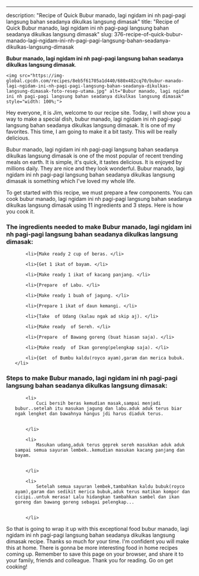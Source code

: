 ---
description: "Recipe of Quick Bubur manado, lagi ngidam ini nh pagi-pagi langsung bahan seadanya dikulkas langsung dimasak"
title: "Recipe of Quick Bubur manado, lagi ngidam ini nh pagi-pagi langsung bahan seadanya dikulkas langsung dimasak"
slug: 376-recipe-of-quick-bubur-manado-lagi-ngidam-ini-nh-pagi-pagi-langsung-bahan-seadanya-dikulkas-langsung-dimasak

<p>
	<strong>Bubur manado, lagi ngidam ini nh pagi-pagi langsung bahan seadanya dikulkas langsung dimasak</strong>. 
	
</p>
<p>
	
	<img src="https://img-global.cpcdn.com/recipes/8eb5f61705a1d440/680x482cq70/bubur-manado-lagi-ngidam-ini-nh-pagi-pagi-langsung-bahan-seadanya-dikulkas-langsung-dimasak-foto-resep-utama.jpg" alt="Bubur manado, lagi ngidam ini nh pagi-pagi langsung bahan seadanya dikulkas langsung dimasak" style="width: 100%;">
	
	
</p>
<p>
	Hey everyone, it is Jim, welcome to our recipe site. Today, I will show you a way to make a special dish, bubur manado, lagi ngidam ini nh pagi-pagi langsung bahan seadanya dikulkas langsung dimasak. It is one of my favorites. This time, I am going to make it a bit tasty. This will be really delicious.
</p>
	
<p>
	
</p>
<p>
	Bubur manado, lagi ngidam ini nh pagi-pagi langsung bahan seadanya dikulkas langsung dimasak is one of the most popular of recent trending meals on earth. It is simple, it's quick, it tastes delicious. It is enjoyed by millions daily. They are nice and they look wonderful. Bubur manado, lagi ngidam ini nh pagi-pagi langsung bahan seadanya dikulkas langsung dimasak is something which I've loved my whole life.
</p>

<p>
To get started with this recipe, we must prepare a few components. You can cook bubur manado, lagi ngidam ini nh pagi-pagi langsung bahan seadanya dikulkas langsung dimasak using 11 ingredients and 3 steps. Here is how you cook it.
</p>

<h3>The ingredients needed to make Bubur manado, lagi ngidam ini nh pagi-pagi langsung bahan seadanya dikulkas langsung dimasak:</h3>

<ol>
	
		<li>{Make ready 2 cup of beras. </li>
	
		<li>{Get 1 ikat of bayam. </li>
	
		<li>{Make ready 1 ikat of kacang panjang. </li>
	
		<li>{Prepare  of Labu. </li>
	
		<li>{Make ready 1 buah of jagung. </li>
	
		<li>{Prepare 1 ikat of daun kemangi. </li>
	
		<li>{Take  of Udang (kalau ngak ad skip aj). </li>
	
		<li>{Make ready  of Sereh. </li>
	
		<li>{Prepare  of Bawang goreng (buat hiasan saja). </li>
	
		<li>{Make ready  of Ikan goreng(pelengkap saja). </li>
	
		<li>{Get  of Bumbu kaldu(royco ayam),garam dan merica bubuk. </li>
	
</ol>
<p>
	
</p>

<h3>Steps to make Bubur manado, lagi ngidam ini nh pagi-pagi langsung bahan seadanya dikulkas langsung dimasak:</h3>

<ol>
	
		<li>
			Cuci bersih beras kemudian masak,sampai menjadi bubur..setelah itu masukan jagung dan labu.aduk aduk terus biar ngak lengket dan bawahnya hangus jdi harus diaduk terus.
			
			
		</li>
	
		<li>
			Masukan udang,aduk terus geprek sereh masukkan aduk aduk sampai semua sayuran lembek..kemudian masukan kacang panjang dan bayam.
			
			
		</li>
	
		<li>
			Setelah semua sayuran lembek,tambahkan kaldu bubuk(royco ayam),garam dan sedikit merica bubuk,aduk terus matikan kompor dan cicipi..untuk merasa! Lalu hidangkan tambahkan sambel dan ikan goreng dan bawang goreng sebagai pelengkap...
			
			
		</li>
	
</ol>

<p>
	
</p>

<p>
	So that is going to wrap it up with this exceptional food bubur manado, lagi ngidam ini nh pagi-pagi langsung bahan seadanya dikulkas langsung dimasak recipe. Thanks so much for your time. I'm confident you will make this at home. There is gonna be more interesting food in home recipes coming up. Remember to save this page on your browser, and share it to your family, friends and colleague. Thank you for reading. Go on get cooking!
</p>
